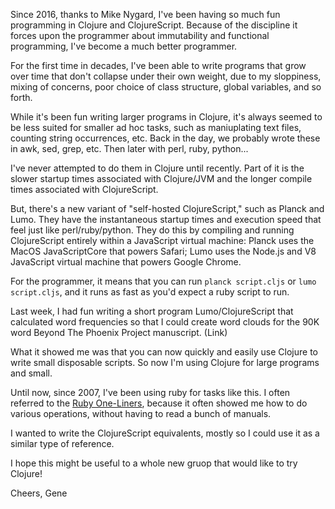 Since 2016, thanks to Mike Nygard, I've been having so much fun programming in Clojure and ClojureScript.  Because of the discipline it forces upon the programmer about immutability and functional programming, I've become a much better programmer.

For the first time in decades, I've been able to write programs that grow over time that don't collapse under their own weight, due to my sloppiness, mixing of concerns, poor choice of class structure, global variables, and so forth.

While it's been fun writing larger programs in Clojure, it's always seemed to be less suited for smaller ad hoc tasks, such as maniuplating text files, counting string occurrences, etc.  Back in the day, we probably wrote these in awk, sed, grep, etc.  Then later with perl, ruby, python...

I've never attempted to do them in Clojure until recently.  Part of it is the slower startup times associated with Clojure/JVM and the longer compile times associated with ClojureScript. 

But, there's a new variant of "self-hosted ClojureScript," such as Planck and Lumo. They have the instantaneous startup times and execution speed that feel just like perl/ruby/python.  They do this by compiling and running ClojureScript entirely within a JavaScript virtual machine: Planck uses the MacOS JavaScriptCore that powers Safari; Lumo uses the Node.js and V8 JavaScript virtual machine that powers Google Chrome.

For the programmer, it means that you can run `planck script.cljs` or `lumo script.cljs`, and it runs as fast as you'd expect a ruby script to run.

Last week, I had fun writing a short program Lumo/ClojureScript that calculated word frequencies so that I could create word clouds for the 90K word Beyond The Phoenix Project manuscript.  (Link)

What it showed me was that you can now quickly and easily use Clojure to write small disposable scripts.  So now I'm using Clojure for large programs and small.

Until now, since 2007, I've been using ruby for tasks like this.  I often referred to the [Ruby One-Liners](http://reference.jumpingmonkey.org/programming_languages/ruby/ruby-one-liners.html), because it often showed me how to do various operations, without having to read a bunch of manuals.

I wanted to write the ClojureScript equivalents, mostly so I could use it as a similar type of reference.

I hope this might be useful to a whole new gruop that would like to try Clojure!

Cheers,
Gene





